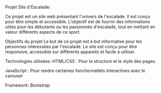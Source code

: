 Projet Site d'Escalade:

Ce projet est un site web présentant l'univers de l'escalade. 
Il est conçu pour être simple et accessible.
 L'objectif est de fournir des informations utiles pour les débutants ou les passionnés d'escalade, tout en mettant en valeur différents aspects de ce sport.

Objectifs du projet
Le but de ce projet est a but informative pour les personnes intéressées par l'escalade. Le site est conçu pour être responsive, accessible sur différents appareils et facile à utiliser.

Technologies utilisées:
HTML/CSS : Pour la structure et le style des pages.

JavaScript : Pour rendre certaines fonctionnalités interactives avec le carousel

Framework: Bootstrap